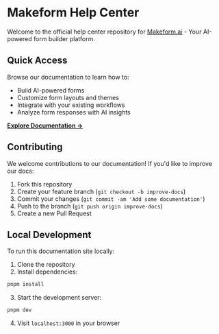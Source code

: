 # Makeform Help Center

Welcome to the official help center repository for [Makeform.ai](https://makeform.ai) - Your AI-powered form builder platform.

## Quick Access

Browse our documentation to learn how to:
- Build AI-powered forms
- Customize form layouts and themes
- Integrate with your existing workflows
- Analyze form responses with AI insights

[**Explore Documentation →**](https://makeform.ai/help)

## Contributing

We welcome contributions to our documentation! If you'd like to improve our docs:

1. Fork this repository
2. Create your feature branch (`git checkout -b improve-docs`)
3. Commit your changes (`git commit -am 'Add some documentation'`)
4. Push to the branch (`git push origin improve-docs`)
5. Create a new Pull Request

## Local Development

To run this documentation site locally:

1. Clone the repository
2. Install dependencies:

```bash
pnpm install
```
3. Start the development server:
```bash
pnpm dev
```
4. Visit `localhost:3000` in your browser
